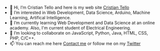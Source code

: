 - 👋 Hi, I’m Cristian Tello and here is my web site [Cristian Tello](https://www.tellocristian.com "Cristian Tello")
- 👀 I’m interested in Web Development, Data Science, Arduino, Machine Learning, Artifical Intelligence.
- 🌱 I’m currently learning Web Development and Data Science at an online academy. Also, I'm current student of Electrical Engineering.
- 💞️ I’m looking to collaborate on JavaScript, Python, Java, HTML, CSS, PHP, C/C++.
- 📫 You can reach me here [Contact me](https://www.tellocristian.com/#section-7 "Contact me") or follow me on my [Twitter](https://twitter.com/TelloCristian98 "Twitter")

<!---
TelloCristian98/TelloCristian98 is a ✨ special ✨ repository because its `README.md` (this file) appears on your GitHub profile.
You can click the Preview link to take a look at your changes.
--->
